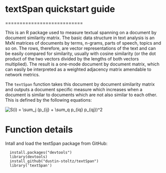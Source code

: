# textSpan quickstart guide
===========================

This is an R package used to measure textual spanning on a document by document similarity matrix. The basic data structure in text analysis is an MxN matrices of documents by terms, n-grams, parts of speech, topics and so on. The rows, therefore, are vector representations of the text and can be easily compared for similarity, usually with cosine similarity (or the dot product of the two vectors divided by the lengths of both vectors multiplied). The result is a one-mode document by document matrix, which can easily be interpreted as a weighted adjacency matrix amendable to network metrics. 

The `textSpan` function takes this document by document similarity matrix and outputs a document specific measure which increases when a document is similar to documents which are not also similar to each other. This is defined by the following equations:

<img src="https://latex.codecogs.com/gif.latex?S(i)&space;=&space;\sum_j&space;(p_{ij}&space;&plus;&space;\sum_q&space;p_{iq}&space;p_{qj})^2" title="S(i) = \sum_j (p_{ij} + \sum_q p_{iq} p_{qj})^2" />

# Function details

Intall and load the textSpan package from GitHub:
```{r}
  install.packages("devtools")
  library(devtools)
  install_github("dustin-stoltz/textSpan")
  library('textSpan')
```
